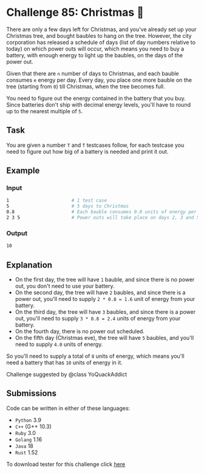 # Challenge 85: Christmas 🎄

There are only a few days left for Christmas, and you've already set up your Christmas tree, and bought baubles to hang on the tree. However, the city corporation has released a schedule of days (list of day numbers relative to today) on which power outs will occur, which means you need to buy a battery, with enough energy to light up the baubles, on the days of the power out.

Given that there are `n` number of days to Christmas, and each bauble consumes `e` energy per day. Every day, you place one more bauble on the tree (starting from `0`) till Christmas, when the tree becomes full.

You need to figure out the energy contained in the battery that you buy. Since batteries don't ship with decimal energy levels, you'll have to round up to the nearest multiple of `5`.

## Task

You are given a number `T` and `T` testcases follow, for each testcase you need to figure out how big of a battery is needed and print it out.

## Example

### Input

```sh
1                       # 1 test case
5                       # 5 days to Christmas
0.8                     # Each bauble consumes 0.8 units of energy per day
2 3 5                   # Power outs will take place on days 2, 3 and 5
```

### Output

```sh
10
```

## Explanation

- On the first day, the tree will have `1` bauble, and since there is no power out, you don't need to use your battery.
- On the second day, the tree will have `2` baubles, and since there is a power out, you'll need to supply `2 * 0.8 = 1.6` unit of energy from your battery.
- On the third day, the tree will have `3` baubles, and since there is a power out, you'll need to supply `3 * 0.8 = 2.4` units of energy from your battery.
- On the fourth day, there is no power out scheduled.
- On the fifth day (Christmas eve), the tree will have `5` baubles, and you'll need to supply `4.0` units of energy.

So you'll need to supply a total of `8` units of energy, which means you'll need a battery that has `10` units of energy in it.

Challenge suggested by @class YoQuackAddict

## Submissions

Code can be written in either of these languages:

- `Python` 3.9
- `C++` (G++ 10.3)
- `Ruby` 3.0
- `Golang` 1.16
- `Java` 18
- `Rust` 1.52

To download tester for this challenge click [here](https://downgit.github.io/#/home?url=https://github.com/Pomroka/TWT_Challenges_Tester/tree/main/Challenge_85)
